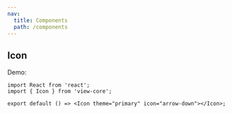 ```yaml
---
nav:
  title: Components
  path: /components
---
```


## Icon

Demo:

```tsx
import React from 'react';
import { Icon } from 'view-core';

export default () => <Icon theme="primary" icon="arrow-down"></Icon>;
```
